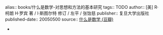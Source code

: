 alias:: books/什么是数学-对思想和方法的基本研究
tags:: TODO
author:: [美] R·柯朗 H·罗宾 著 / I·斯图尔特 修订 / 左平 / 张饴慈
publisher:: 复旦大学出版社
published-date:: 20050500
source:: [什么是数学 (豆瓣)](https://book.douban.com/subject/1320282/)

-